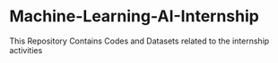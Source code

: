# Machine-Learning-AI-Internship
This Repository Contains Codes and Datasets related to the internship activities
